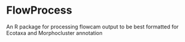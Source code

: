 # FlowProcess
An R package for processing flowcam output to be best formatted for Ecotaxa and Morphocluster annotation

